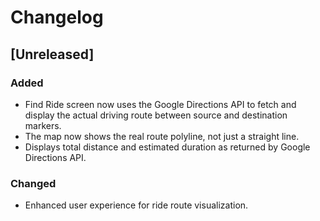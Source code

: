 # Changelog

## [Unreleased]
### Added
- Find Ride screen now uses the Google Directions API to fetch and display the actual driving route between source and destination markers.
- The map now shows the real route polyline, not just a straight line.
- Displays total distance and estimated duration as returned by Google Directions API.

### Changed
- Enhanced user experience for ride route visualization. 